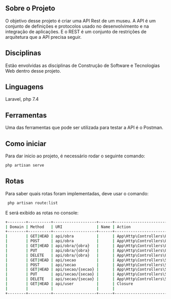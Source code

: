 ## Sobre o Projeto
O objetivo desse projeto é criar uma API Rest de um museu. A API é um conjunto de definições e protocolos usado no desenvolvimento e na integração de aplicações. E o REST é um conjunto de restrições de arquitetura que a API precisa seguir.


## Disciplinas

Estão envolvidas as disciplinas de Construção de Software e Tecnologias Web dentro desse projeto.

## Linguagens

Laravel, php 7.4

## Ferramentas 

Uma das ferramentas que pode ser utilizada para testar a API é o Postman.

## Como iniciar
Para dar inicio ao projeto, é necessário rodar o seguinte comando:

```bash
php artisan serve
```

## Rotas

Para saber quais rotas foram implementadas, deve usar o comando:

```bash
 php artisan route:list
```
E será exibido as rotas no console:

```bash
+--------+----------+-------------------+------+----------------------------------------------+------------+
| Domain | Method   | URI               | Name | Action                                       | Middleware |
+--------+----------+-------------------+------+----------------------------------------------+------------+
|        | GET|HEAD | api/obra          |      | App\Http\Controllers\ObraController@index    | api        |
|        | POST     | api/obra          |      | App\Http\Controllers\ObraController@store    | api        |
|        | GET|HEAD | api/obra/{obra}   |      | App\Http\Controllers\ObraController@show     | api        |
|        | PUT      | api/obra/{obra}   |      | App\Http\Controllers\ObraController@update   | api        |
|        | DELETE   | api/obra/{obra}   |      | App\Http\Controllers\ObraController@destroy  | api        |
|        | GET|HEAD | api/secao         |      | App\Http\Controllers\SecaoController@index   | api        |
|        | POST     | api/secao         |      | App\Http\Controllers\SecaoController@store   | api        |
|        | GET|HEAD | api/secao/{secao} |      | App\Http\Controllers\SecaoController@show    | api        |
|        | PUT      | api/secao/{secao} |      | App\Http\Controllers\SecaoController@update  | api        |
|        | DELETE   | api/secao/{secao} |      | App\Http\Controllers\SecaoController@destroy | api        |
|        | GET|HEAD | api/user          |      | Closure                                      | api        |
|        |          |                   |      |                                              | auth:api   |
+--------+----------+-------------------+------+----------------------------------------------+------------+
```